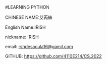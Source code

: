 #LEARNING PYTHON


CHINESE NAME:艾芮絲

English Name:IRISH

nickname: IRISH

email: rshdesacula16@gamil.com

GITHUB: https://github.com/4110E214/CS.2022
